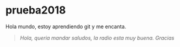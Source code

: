 # prueba2018

Hola mundo, estoy aprendiendo git y me encanta.

>*Hola, queria mandar saludos, la radio esta muy buena. Gracias*
